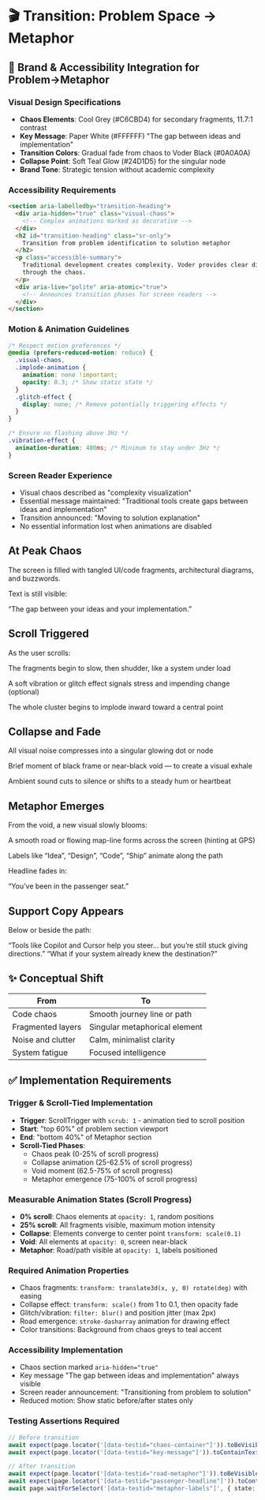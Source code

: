 # 🎬 Transition: Problem Space → Metaphor

## 🎨 Brand & Accessibility Integration for Problem→Metaphor

### Visual Design Specifications

- **Chaos Elements**: Cool Grey (#C6CBD4) for secondary fragments, 11.7:1 contrast
- **Key Message**: Paper White (#FFFFFF) "The gap between ideas and implementation"
- **Transition Colors**: Gradual fade from chaos to Voder Black (#0A0A0A)
- **Collapse Point**: Soft Teal Glow (#24D1D5) for the singular node
- **Brand Tone**: Strategic tension without academic complexity

### Accessibility Requirements

```html
<section aria-labelledby="transition-heading">
  <div aria-hidden="true" class="visual-chaos">
    <!-- Complex animations marked as decorative -->
  </div>
  <h2 id="transition-heading" class="sr-only">
    Transition from problem identification to solution metaphor
  </h2>
  <p class="accessible-summary">
    Traditional development creates complexity. Voder provides clear direction
    through the chaos.
  </p>
  <div aria-live="polite" aria-atomic="true">
    <!-- Announces transition phases for screen readers -->
  </div>
</section>
```

### Motion & Animation Guidelines

```css
/* Respect motion preferences */
@media (prefers-reduced-motion: reduce) {
  .visual-chaos,
  .implode-animation {
    animation: none !important;
    opacity: 0.3; /* Show static state */
  }
  .glitch-effect {
    display: none; /* Remove potentially triggering effects */
  }
}

/* Ensure no flashing above 3Hz */
.vibration-effect {
  animation-duration: 400ms; /* Minimum to stay under 3Hz */
}
```

### Screen Reader Experience

- Visual chaos described as "complexity visualization"
- Essential message maintained: "Traditional tools create gaps between ideas and implementation"
- Transition announced: "Moving to solution explanation"
- No essential information lost when animations are disabled

## At Peak Chaos

The screen is filled with tangled UI/code fragments, architectural diagrams, and buzzwords.

Text is still visible:

“The gap between your ideas and your implementation.”

## Scroll Triggered

As the user scrolls:

The fragments begin to slow, then shudder, like a system under load

A soft vibration or glitch effect signals stress and impending change (optional)

The whole cluster begins to implode inward toward a central point

## Collapse and Fade

All visual noise compresses into a singular glowing dot or node

Brief moment of black frame or near-black void — to create a visual exhale

Ambient sound cuts to silence or shifts to a steady hum or heartbeat

## Metaphor Emerges

From the void, a new visual slowly blooms:

A smooth road or flowing map-line forms across the screen (hinting at GPS)

Labels like “Idea”, “Design”, “Code”, “Ship” animate along the path

Headline fades in:

“You’ve been in the passenger seat.”

## Support Copy Appears

Below or beside the path:

“Tools like Copilot and Cursor help you steer… but you’re still stuck giving directions.”
“What if your system already knew the destination?”

## ✨ Conceptual Shift

| From              | To                            |
| ----------------- | ----------------------------- |
| Code chaos        | Smooth journey line or path   |
| Fragmented layers | Singular metaphorical element |
| Noise and clutter | Calm, minimalist clarity      |
| System fatigue    | Focused intelligence          |

## ✅ Implementation Requirements

### Trigger & Scroll-Tied Implementation

- **Trigger**: ScrollTrigger with `scrub: 1` - animation tied to scroll position
- **Start**: "top 60%" of problem section viewport
- **End**: "bottom 40%" of Metaphor section
- **Scroll-Tied Phases**:
  - Chaos peak (0-25% of scroll progress)
  - Collapse animation (25-62.5% of scroll progress)
  - Void moment (62.5-75% of scroll progress)
  - Metaphor emergence (75-100% of scroll progress)

### Measurable Animation States (Scroll Progress)

- **0% scroll**: Chaos elements at `opacity: 1`, random positions
- **25% scroll**: All fragments visible, maximum motion intensity
- **Collapse**: Elements converge to center point `transform: scale(0.1)`
- **Void**: All elements at `opacity: 0`, screen near-black
- **Metaphor**: Road/path visible at `opacity: 1`, labels positioned

### Required Animation Properties

- Chaos fragments: `transform: translate3d(x, y, 0) rotate(deg)` with easing
- Collapse effect: `transform: scale()` from 1 to 0.1, then opacity fade
- Glitch/vibration: `filter: blur()` and position jitter (max 2px)
- Road emergence: `stroke-dasharray` animation for drawing effect
- Color transitions: Background from chaos greys to teal accent

### Accessibility Implementation

- Chaos section marked `aria-hidden="true"`
- Key message "The gap between ideas and implementation" always visible
- Screen reader announcement: "Transitioning from problem to solution"
- Reduced motion: Show static before/after states only

### Testing Assertions Required

```typescript
// Before transition
await expect(page.locator('[data-testid="chaos-container"]')).toBeVisible();
await expect(page.locator('[data-testid="key-message"]')).toContainText('gap between ideas');

// After transition  
await expect(page.locator('[data-testid="road-metaphor"]')).toBeVisible();
await expect(page.locator('[data-testid="passenger-headline"]')).toContainText('passenger seat');
await page.waitForSelector('[data-testid="metaphor-labels"]', { state: 'visible' });
```
